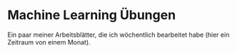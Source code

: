 # Machine Learning Übungen

Ein paar meiner Arbeitsblätter, die ich wöchentlich bearbeitet habe (hier ein Zeitraum von einem Monat).
